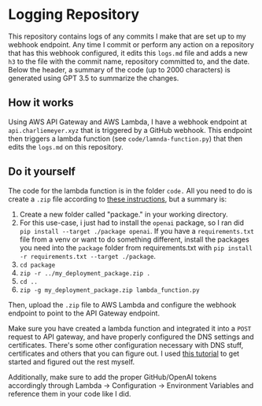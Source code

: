 # Logging Repository

This repository contains logs of any commits I make that are set up to my webhook endpoint. Any time I commit or perform any action on a repository that has this webhook configured, it edits this `logs.md` file and adds a new `h3` to the file with the commit name, repository committed to, and the date. Below the header, a summary of the code (up to 2000 characters) is generated using GPT 3.5 to summarize the changes.

## How it works

Using AWS API Gateway and AWS Lambda, I have a webhook endpoint at `api.charliemeyer.xyz` that is triggered by a GitHub webhook. This endpoint then triggers a lambda function (see `code/lamnda-function.py`) that then edits the `logs.md` on this repository.

## Do it yourself 

The code for the lambda function is in the folder `code.` All you need to do is create a `.zip` file according to [these instructions](https://docs.aws.amazon.com/lambda/latest/dg/python-package.html), but a summary is:

1. Create a new folder called "package." in your working directory.
1. For this use-case, i just had to install the `openai` package, so I ran did `pip install --target ./package openai`. If you have a `requirements.txt` file from a venv or want to do something different, install the packages you need into the `package` folder from requirements.txt with `pip install -r requirements.txt --target ./package`. 
1. `cd package`
1. `zip -r ../my_deployment_package.zip .`
1. `cd ..`
1. `zip -g my_deployment_package.zip lambda_function.py`

Then, upload the `.zip` file to AWS Lambda and configure the webhook endpoint to point to the API Gateway endpoint.

Make sure you have created a lambda function and integrated it into a `POST` request to API gateway, and have properly configured the DNS settings and certificates. There's some other configuration necessary with DNS stuff, certificates and others that you can figure out. I used [this tutorial](https://www.youtube.com/watch?v=ESei6XQ7dMg) to get started and figured out the rest myself.

Additionally, make sure to add the proper GitHub/OpenAI tokens accordingly through Lambda -> Configuration -> Environment Variables and reference them in your code like I did. 






